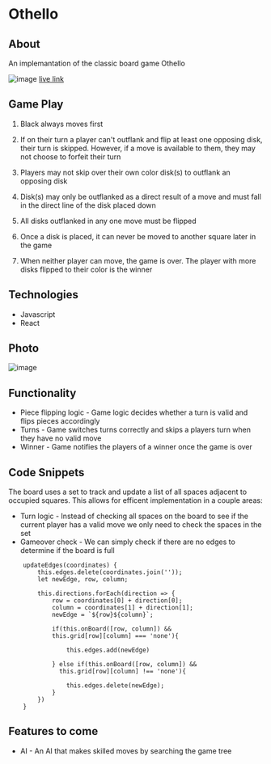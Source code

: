 # Othello

## About

An implemantation of the classic board game Othello

![image](https://user-images.githubusercontent.com/59425912/153607497-302444e8-af8f-4d8e-8db1-a78bd98ca90d.png)
[live link](https://ypeikes18.github.io/othello/)

## Game Play

1. Black always moves first

2. If on their turn a player can't outflank and flip at least one opposing disk, their turn is skipped. However, if a move is available to them, they may not choose to forfeit their turn

3. Players may not skip over their own color disk(s) to outflank an opposing disk

4. Disk(s) may only be outflanked as a direct result of a move and must fall in the direct line of the disk placed down

5. All disks outflanked in any one move must be flipped 

6. Once a disk is placed, it can never be moved to another square later in the game

7. When neither player can move, the game is over. The player with more disks flipped to their color is the winner

## Technologies
- Javascript
- React 

## Photo
![image](https://user-images.githubusercontent.com/59425912/153607920-62a24089-9621-4e83-9355-81e28897c9c0.png)

## Functionality 
 
- Piece flipping logic - Game logic decides whether a turn is valid and flips pieces accordingly 
- Turns - Game switches turns correctly and skips a players turn when they have no valid move 
- Winner - Game notifies the players of a winner once the game is over

## Code Snippets 

The board uses a set to track and update a list of all spaces adjacent to occupied squares. This allows for efficent implementation in a couple areas:
- Turn logic - Instead of checking all spaces on the board to see if the current player has a valid move we only need to check the spaces in the set
- Gameover check - We can simply check if there are no edges to determine if the board is full

```
    updateEdges(coordinates) {
        this.edges.delete(coordinates.join(''));
        let newEdge, row, column;
        
        this.directions.forEach(direction => {
            row = coordinates[0] + direction[0]; 
            column = coordinates[1] + direction[1]; 
            newEdge = `${row}${column}`;

            if(this.onBoard([row, column]) && 
            this.grid[row][column] === 'none'){

                this.edges.add(newEdge)
                
            } else if(this.onBoard([row, column]) && 
              this.grid[row][column] !== 'none'){
                
                this.edges.delete(newEdge);
            }
        })
    }
```

## Features to come
- AI - An AI that makes skilled moves by searching the game tree

